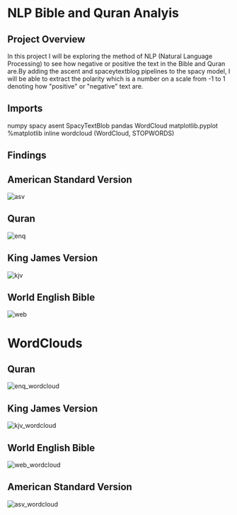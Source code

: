 # NLP Bible and Quran Analyis


## Project Overview

In this project I will be exploring the method of NLP (Natural Language Processing) to see how negative or positive the text in the Bible and Quran are.By adding the ascent and spaceytextblog pipelines to the spacy model, I will be able to extract the polarity which is a number on a scale from -1 to 1 denoting how "positive" or "negative" text are.

## Imports

numpy
spacy
asent
SpacyTextBlob
pandas
WordCloud
matplotlib.pyplot
%matplotlib inline
wordcloud (WordCloud, STOPWORDS)


## Findings

## American Standard Version
![asv](https://user-images.githubusercontent.com/10213983/204638424-82b5eb01-b76f-4f83-9bdb-ff6a9b9b0e5d.png)

## Quran
![enq](https://user-images.githubusercontent.com/10213983/204638427-b0b98c99-dd69-45e6-872e-b49dc846cf7d.png)

## King James Version
![kjv](https://user-images.githubusercontent.com/10213983/204638434-00d4da77-77ec-40ad-966d-cf065561550d.png)

## World English Bible
![web](https://user-images.githubusercontent.com/10213983/204638437-e281d828-9c11-4cee-bcf9-2d7d1175d0a8.png)

# WordClouds

## Quran
![enq_wordcloud](https://user-images.githubusercontent.com/10213983/204638500-edebfe18-bf4e-4fd2-8815-48f89f1ad7de.png)

## King James Version
![kjv_wordcloud](https://user-images.githubusercontent.com/10213983/204638503-cb8b88ce-5e3b-43ca-aee6-53c72ed5ca86.png)

## World English Bible
![web_wordcloud](https://user-images.githubusercontent.com/10213983/204638505-1972f3b2-8e6b-4d2c-af52-66f479088703.png)

## American Standard Version
![asv_wordcloud](https://user-images.githubusercontent.com/10213983/204638507-e8d39300-1c1a-47ca-ae68-6b0185a43e85.png)


